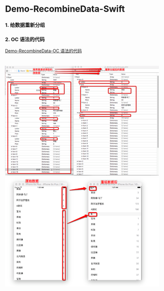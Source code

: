 # Demo-RecombineData-Swift


### 1. 给数据重新分组
### 2. OC 语法的代码
[Demo-RecombineData-OC 语法的代码](https://github.com/DehaoChen/Demo-RecombineData-OC)
<br /> 

![给数据重新分组](images/Snip20160808_23.png)
![给数据重新分组-02](images/Snip20160809_26.png)
=======



